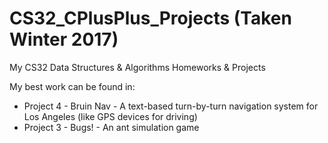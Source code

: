 # CS32_CPlusPlus_Projects (Taken Winter 2017)
My CS32 Data Structures &amp; Algorithms Homeworks &amp; Projects

My best work can be found in:
* Project 4 - Bruin Nav - A text-based turn-by-turn navigation system for Los Angeles (like GPS devices for driving)
* Project 3 - Bugs! - An ant simulation game
